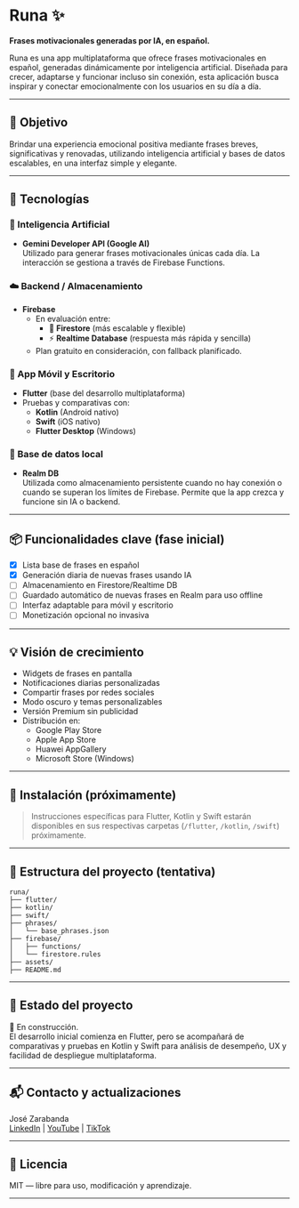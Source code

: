 # Runa ✨

**Frases motivacionales generadas por IA, en español.**

Runa es una app multiplataforma que ofrece frases motivacionales en español, generadas dinámicamente por inteligencia artificial. Diseñada para crecer, adaptarse y funcionar incluso sin conexión, esta aplicación busca inspirar y conectar emocionalmente con los usuarios en su día a día.

---

## 🎯 Objetivo

Brindar una experiencia emocional positiva mediante frases breves, significativas y renovadas, utilizando inteligencia artificial y bases de datos escalables, en una interfaz simple y elegante.

---

## 🚀 Tecnologías

### 🧠 Inteligencia Artificial
- **Gemini Developer API (Google AI)**  
  Utilizado para generar frases motivacionales únicas cada día. La interacción se gestiona a través de Firebase Functions.

### ☁️ Backend / Almacenamiento
- **Firebase**  
  - En evaluación entre:
    - 🔄 **Firestore** (más escalable y flexible)
    - ⚡ **Realtime Database** (respuesta más rápida y sencilla)
  - Plan gratuito en consideración, con fallback planificado.

### 📱 App Móvil y Escritorio
- **Flutter** (base del desarrollo multiplataforma)
- Pruebas y comparativas con:
  - **Kotlin** (Android nativo)
  - **Swift** (iOS nativo)
  - **Flutter Desktop** (Windows)

### 💾 Base de datos local
- **Realm DB**  
  Utilizada como almacenamiento persistente cuando no hay conexión o cuando se superan los límites de Firebase. Permite que la app crezca y funcione sin IA o backend.

---

## 📦 Funcionalidades clave (fase inicial)

- [x] Lista base de frases en español
- [x] Generación diaria de nuevas frases usando IA
- [ ] Almacenamiento en Firestore/Realtime DB
- [ ] Guardado automático de nuevas frases en Realm para uso offline
- [ ] Interfaz adaptable para móvil y escritorio
- [ ] Monetización opcional no invasiva

---

## 💡 Visión de crecimiento

- Widgets de frases en pantalla
- Notificaciones diarias personalizadas
- Compartir frases por redes sociales
- Modo oscuro y temas personalizables
- Versión Premium sin publicidad
- Distribución en:
  - Google Play Store
  - Apple App Store
  - Huawei AppGallery
  - Microsoft Store (Windows)

---

## 📲 Instalación (próximamente)

> Instrucciones específicas para Flutter, Kotlin y Swift estarán disponibles en sus respectivas carpetas (`/flutter`, `/kotlin`, `/swift`) próximamente.

---

## 📁 Estructura del proyecto (tentativa)

```
runa/
├── flutter/
├── kotlin/
├── swift/
├── phrases/
│   └── base_phrases.json
├── firebase/
│   ├── functions/
│   └── firestore.rules
├── assets/
├── README.md
```

---

## 🧪 Estado del proyecto

🚧 En construcción.  
El desarrollo inicial comienza en Flutter, pero se acompañará de comparativas y pruebas en Kotlin y Swift para análisis de desempeño, UX y facilidad de despliegue multiplataforma.

---

## 📬 Contacto y actualizaciones

José Zarabanda  
[LinkedIn](https://www.linkedin.com/in/zarabandajose) | [YouTube](https://www.youtube.com/channel/UCsXEZiXNJ0r-inP-6_PKTzQ) | [TikTok](https://www.tiktok.com/@jozzer182tk)

---

## 📝 Licencia

MIT — libre para uso, modificación y aprendizaje.

---
